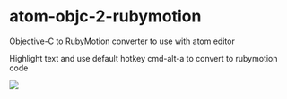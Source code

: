 atom-objc-2-rubymotion
====================

Objective-C to RubyMotion converter to use with atom editor

Highlight text and use default hotkey cmd-alt-a to convert to rubymotion code

![](https://dl.dropboxusercontent.com/s/pr860ku2n310obs/1.gif?dl=1&token_hash=AAFzDRtQTqVmBTO0-SPbuJM5whocVTg4yIQHFkRSPPJl5g)
